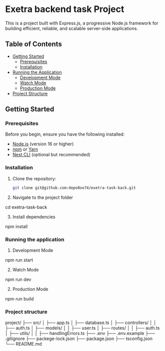 # Exetra backend task Project

This is a project built with Express.js, a progressive Node.js framework for building efficient, reliable, and scalable server-side applications.

## Table of Contents

- [Getting Started](#getting-started)
  - [Prerequisites](#prerequisites)
  - [Installation](#installation)
- [Running the Application](#running-the-application)
  - [Development Mode](#development-mode)
  - [Watch Mode](#watch-mode)
  - [Production Mode](#production-mode)
- [Project Structure](#project-structure)

## Getting Started

### Prerequisites

Before you begin, ensure you have the following installed:

- [Node.js](https://nodejs.org/) (version 16 or higher)
- [npm](https://www.npmjs.com/) or [Yarn](https://yarnpkg.com/)
- [Nest CLI](https://docs.nestjs.com/cli/overview) (optional but recommended)

### Installation

1. Clone the repository:

   ```bash
   git clone git@github.com:depo0oo74/exetra-task-back.git
   

2. Navigate to the project folder

  cd exetra-task-back

3. Install dependencies

  npm install



### Running the application

1. Development Mode

  npm run start

2. Watch Mode

  npm run dev

2. Production Mode

  npm run build

### Project structure
project/
├── src/
│   ├── app.ts
│   ├── database.ts
│   ├── controllers/
│   │   ├── auth.ts
│   ├── models/
│   │   ├── user.ts
│   ├── routes/
│   │   ├── auth.ts
│   ├── utils/
│   │   ├── handlingErrors.ts
├── .env
├── .env.example
├── .gitignore
├── packege-lock.json
├── package.json
├── tsconfig.json
└── README.md